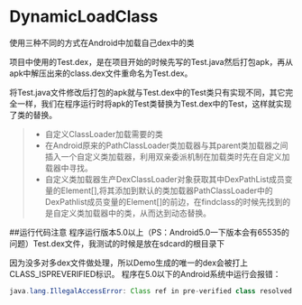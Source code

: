 # DynamicLoadClass


使用三种不同的方式在Android中加载自己dex中的类

项目中使用的Test.dex，是在项目开始的时候先写的Test.java然后打包apk，再从apk中解压出来的class.dex文件重命名为Test.dex。

将Test.java文件修改后打包的apk就与Test.dex中的Test类只有实现不同，其它完全一样，我们在程序运行时将apk的Test类替换为Test.dex中的Test，这样就实现了类的替换。

>- 自定义ClassLoader加载需要的类
>- 在Android原来的PathClassLoader类加载器与其parent类加载器之间插入一个自定义类加载器，利用双亲委派机制在加载类时先在自定义加载器中寻找。
>- 自定义类加载器生产DexClassLoader对象获取其中DexPathList成员变量的Element[],将其添加到默认的类加载器PathClassLoader中的DexPathlist成员变量的Element[]的前边，在findclass的时候先找到的是自定义类加载器中的类，从而达到动态替换。


##运行代码注意
程序运行版本5.0以上（PS：Android5.0一下版本会有65535的问题）Test.dex文件，我测试的时候是放在sdcard的根目录下


因为没多对多dex文件做处理，所以Demo生成的唯一的dex会被打上CLASS_ISPREVERIFIED标识。
程序在5.0以下的Android系统中运行会报错：
```java
java.lang.IllegalAccessError: Class ref in pre-verified class resolved to unexpected implementation
```